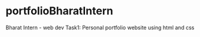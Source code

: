 # portfolioBharatIntern
Bharat Intern - web dev Task1: Personal portfolio website using html and css 
